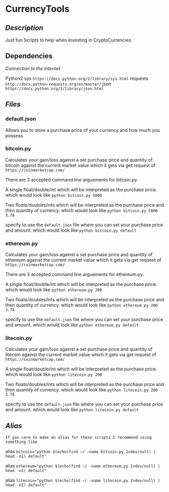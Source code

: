# CurrencyTools

## *Description*
Just fun Scripts to help when investing in CryptoCurrencies

## Dependencies

*Connection to the internet*

Python2
sys `https://docs.python.org/2/library/sys.html`
requests `http://docs.python-requests.org/en/master/`
json `https://docs.python.org/2/library/json.html`


## *Files*

### default.json
Allows you to store a purchase price of your currency and how much you possess.  

### bitcoin.py 
Calculates your gain/loss against a set purchase price and quantity of bitcoin against the current market value which it gets via get request of `https://coinmarketcap.com/`

There are 3 accepted command line arguements for bitcoin.py. 
	
A single float/double/int which will be interpreted as the purchase price.
which would look like `python bitcoin.py 5000`

Two floats/doubles/ints which will be interpreted as the purchase price and then quantity of currency.
which would look like `python bitcoin.py 5000 3.78`

specify to use the `default.json` file where you can set your purchase price and amount.
which would look like `python bitcoin.py default`


### ethereum.py
Calculates your gain/loss against a set purchase price and quantity of ethereum against the current market value which it gets via get request of `https://coinmarketcap.com/`

There are 3 accepted command line arguements for ethereum.py. 
	
A single float/double/int which will be interpreted as the purchase price.
which would look like `python ethereum.py 200`

Two floats/doubles/ints which will be interpreted as the purchase price and then quantity of currency.
which would look like `python ethereum.py 200 3.78`

specify to use the `default.json` file where you can set your purchase price and amount.
which would look like `python ethereum.py default`


### litecoin.py
Calculates your gain/loss against a set purchase price and quantity of litecoin against the current market value which it gets via get request of `https://coinmarketcap.com/`

A single float/double/int which will be interpreted as the purchase price.
which would look like `python litecoin.py 200`

Two floats/doubles/ints which will be interpreted as the purchase price and then quantity of currency.
which would look like `python litecoin.py 200 3.78`

specify to use the `default.json` file where you can set your purchase price and amount.
which would look like `python litecoin.py default`

## *Alias*
	If you care to make an alias for these scripts I recommend using something like
	
alias `bitcoin="python $(echo(find ~/ -name bitcoin.py 2>dev/null) | head -n1) default"`

alias `ethereum="python $(echo(find ~/ -name ethereum.py 2>dev/null) | head -n1) default"`

alias `litecoin="python $(echo(find ~/ -name litecoin.py 2>dev/null) | head -n1) default"`
